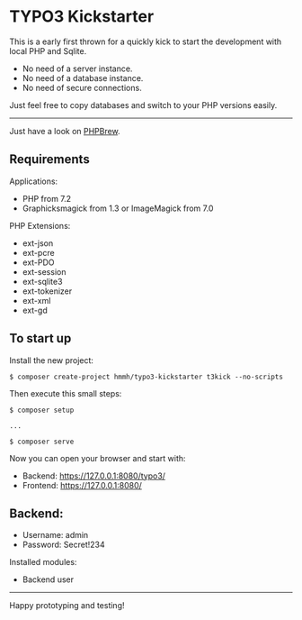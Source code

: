 TYPO3 Kickstarter
=================

This is a early first thrown for a quickly kick to start the development with local PHP and Sqlite.

- No need of a server instance.
- No need of a database instance.
- No need of secure connections.

Just feel free to copy databases and switch to your PHP versions easily.


---

Just have a look on [PHPBrew](https://github.com/phpbrew/phpbrew).


Requirements
------------

Applications:

- PHP from 7.2
- Graphicksmagick from 1.3 or ImageMagick from 7.0


PHP Extensions:

- ext-json
- ext-pcre
- ext-PDO
- ext-session
- ext-sqlite3
- ext-tokenizer
- ext-xml
- ext-gd


To start up
-----------

Install the new project:

    $ composer create-project hmmh/typo3-kickstarter t3kick --no-scripts
    
Then execute this small steps:

    $ composer setup
    
    ...
    
    $ composer serve
    
Now you can open your browser and start with:

- Backend: https://127.0.0.1:8080/typo3/
- Frontend: https://127.0.0.1:8080/


Backend:
--------

- Username: admin
- Password: Secret!234

Installed modules:

- Backend user

---

Happy prototyping and testing!
